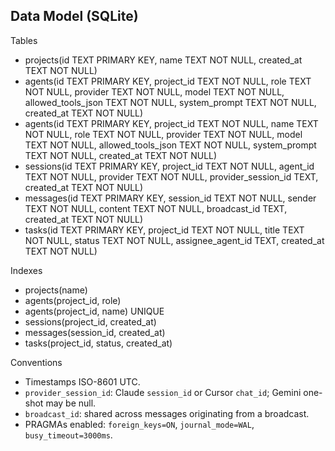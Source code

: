 ## Data Model (SQLite)

Tables
- projects(id TEXT PRIMARY KEY, name TEXT NOT NULL, created_at TEXT NOT NULL)
- agents(id TEXT PRIMARY KEY, project_id TEXT NOT NULL, role TEXT NOT NULL, provider TEXT NOT NULL, model TEXT NOT NULL, allowed_tools_json TEXT NOT NULL, system_prompt TEXT NOT NULL, created_at TEXT NOT NULL)
 - agents(id TEXT PRIMARY KEY, project_id TEXT NOT NULL, name TEXT NOT NULL, role TEXT NOT NULL, provider TEXT NOT NULL, model TEXT NOT NULL, allowed_tools_json TEXT NOT NULL, system_prompt TEXT NOT NULL, created_at TEXT NOT NULL)
- sessions(id TEXT PRIMARY KEY, project_id TEXT NOT NULL, agent_id TEXT NOT NULL, provider TEXT NOT NULL, provider_session_id TEXT, created_at TEXT NOT NULL)
- messages(id TEXT PRIMARY KEY, session_id TEXT NOT NULL, sender TEXT NOT NULL, content TEXT NOT NULL, broadcast_id TEXT, created_at TEXT NOT NULL)
- tasks(id TEXT PRIMARY KEY, project_id TEXT NOT NULL, title TEXT NOT NULL, status TEXT NOT NULL, assignee_agent_id TEXT, created_at TEXT NOT NULL)

Indexes
- projects(name)
- agents(project_id, role)
 - agents(project_id, name) UNIQUE
- sessions(project_id, created_at)
- messages(session_id, created_at)
- tasks(project_id, status, created_at)

Conventions
- Timestamps ISO-8601 UTC.
- `provider_session_id`: Claude `session_id` or Cursor `chat_id`; Gemini one-shot may be null.
- `broadcast_id`: shared across messages originating from a broadcast.
 - PRAGMAs enabled: `foreign_keys=ON`, `journal_mode=WAL`, `busy_timeout=3000ms`.

